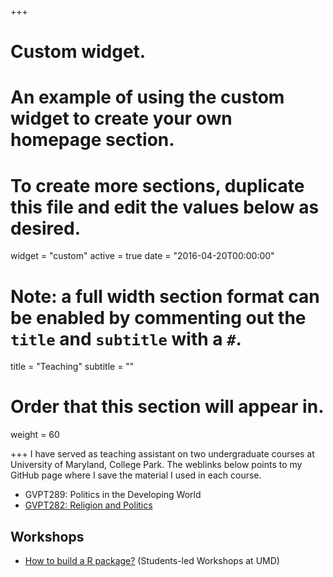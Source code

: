 +++
# Custom widget.
# An example of using the custom widget to create your own homepage section.
# To create more sections, duplicate this file and edit the values below as desired.
widget = "custom"
active = true
date = "2016-04-20T00:00:00"

# Note: a full width section format can be enabled by commenting out the `title` and `subtitle` with a `#`.
title = "Teaching"
subtitle = ""

# Order that this section will appear in.
weight = 60

+++
I have served as teaching assistant on two undergraduate courses at University of Maryland, College Park. The weblinks below points to my GitHub page where I save the material I used in each course.


- GVPT289: Politics in the Developing World
- [GVPT282: Religion and Politics](https://github.com/TiagoVentura/Religion-and-Politics-GVPT-289-L)


## Workshops

- [How to build a R package?](https://github.com/TiagoVentura/UMD_workshop_Rpackages) (Students-led Workshops at UMD)